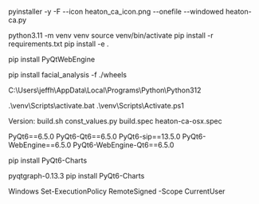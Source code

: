 pyinstaller -y -F --icon heaton_ca_icon.png --onefile --windowed heaton-ca.py

python3.11 -m venv venv
source venv/bin/activate
pip install -r requirements.txt
pip install -e .

pip install PyQtWebEngine

pip install facial_analysis -f ./wheels

C:\Users\jeffh\AppData\Local\Programs\Python\Python312

.\venv\Scripts\activate.bat
.\venv\Scripts\Activate.ps1

Version:
build.sh
const_values.py
build.spec
heaton-ca-osx.spec

PyQt6==6.5.0
PyQt6-Qt6==6.5.0
PyQt6-sip==13.5.0
PyQt6-WebEngine==6.5.0
PyQt6-WebEngine-Qt6==6.5.0

pip install PyQt6-Charts

pyqtgraph-0.13.3
pip install PyQt6-Charts

Windows
Set-ExecutionPolicy RemoteSigned -Scope CurrentUser
